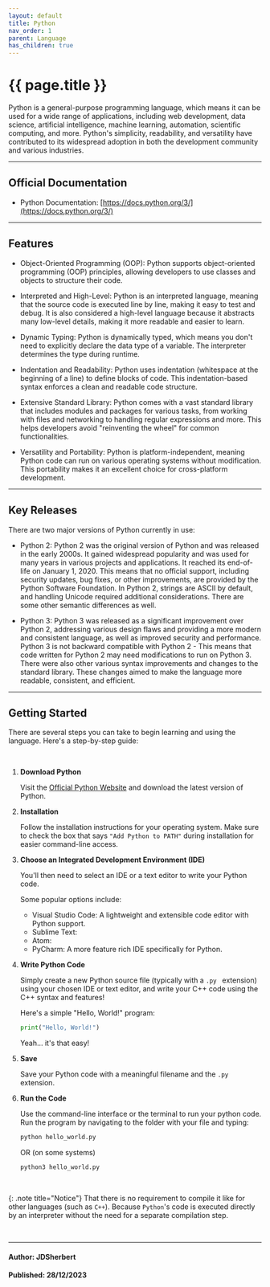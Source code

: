 ```yaml
---
layout: default
title: Python
nav_order: 1
parent: Language
has_children: true
---
```


{{ page.title }}
======================

Python is a general-purpose programming language, which means it can be used for a wide range of applications, including web development, data science, artificial intelligence, machine learning, automation, scientific computing, and more. Python's simplicity, readability, and versatility have contributed to its widespread adoption in both the development community and various industries.

-----------------------------------------------------------------------

## Official Documentation

- Python Documentation: [https://docs.python.org/3/](https://docs.python.org/3/)

-----------------------------------------------------------------------

## Features

- Object-Oriented Programming (OOP): Python supports object-oriented programming (OOP) principles, allowing developers to use classes and objects to structure their code.

- Interpreted and High-Level: Python is an interpreted language, meaning that the source code is executed line by line, making it easy to test and debug. It is also considered a high-level language because it abstracts many low-level details, making it more readable and easier to learn.

- Dynamic Typing: Python is dynamically typed, which means you don't need to explicitly declare the data type of a variable. The interpreter determines the type during runtime.

- Indentation and Readability: Python uses indentation (whitespace at the beginning of a line) to define blocks of code. This indentation-based syntax enforces a clean and readable code structure.

- Extensive Standard Library: Python comes with a vast standard library that includes modules and packages for various tasks, from working with files and networking to handling regular expressions and more. This helps developers avoid "reinventing the wheel" for common functionalities.

- Versatility and Portability: Python is platform-independent, meaning Python code can run on various operating systems without modification. This portability makes it an excellent choice for cross-platform development.

-----------------------------------------------------------------------

## Key Releases

There are two major versions of Python currently in use: 

- Python 2: Python 2 was the original version of Python and was released in the early 2000s. It gained widespread popularity and was used for many years in various projects and applications. It reached its end-of-life on January 1, 2020. This means that no official support, including security updates, bug fixes, or other improvements, are provided by the Python Software Foundation. In Python 2, strings are ASCII by default, and handling Unicode required additional considerations. There are some other semantic differences as well.

- Python 3: Python 3 was released as a significant improvement over Python 2, addressing various design flaws and providing a more modern and consistent language, as well as improved security and performance. Python 3 is not backward compatible with Python 2 - This means that code written for Python 2 may need modifications to run on Python 3. There were also other various syntax improvements and changes to the standard library. These changes aimed to make the language more readable, consistent, and efficient.

-----------------------------------------------------------------------

## Getting Started

There are several steps you can take to begin learning and using the language. Here's a step-by-step guide:

<br>

1. **Download Python**
    
    Visit the [Official Python Website](https://www.python.org/downloads/) and download the latest version of Python.

2. **Installation**
    
    Follow the installation instructions for your operating system. Make sure to check the box that says `"Add Python to PATH"` during installation for easier command-line access.

3. **Choose an Integrated Development Environment (IDE)**
    
    You'll then need to select an IDE or a text editor to write your Python code. 

    Some popular options include:
    - Visual Studio Code: A lightweight and extensible code editor with Python support.
    - Sublime Text:
    - Atom:
    - PyCharm: A more feature rich IDE specifically for Python.

4. **Write Python Code**
    
    Simply create a new Python source file (typically with a `.py ` extension) using your chosen IDE or text editor, and write your C++ code using the C++ syntax and features!

    Here's a simple "Hello, World!" program:

    ```python
    print("Hello, World!")
    ```

    Yeah... it's that easy!

5. **Save**
    
    Save your Python code with a meaningful filename and the `.py `   extension.

6. **Run the Code**
    
    Use the command-line interface or the terminal to run your python code. Run the program by navigating to the folder with your file and typing:

    ```bash
    python hello_world.py
    ```

    OR (on some systems)

    ```bash
    python3 hello_world.py 
    ```

<br>

{: .note title="Notice"}
That there is no requirement to compile it like for other languages (such as `C++`). Because `Python`'s code is executed directly by an interpreter without the need for a separate compilation step.

<br>

---

#### Author: JDSherbert
#### Published: 28/12/2023
